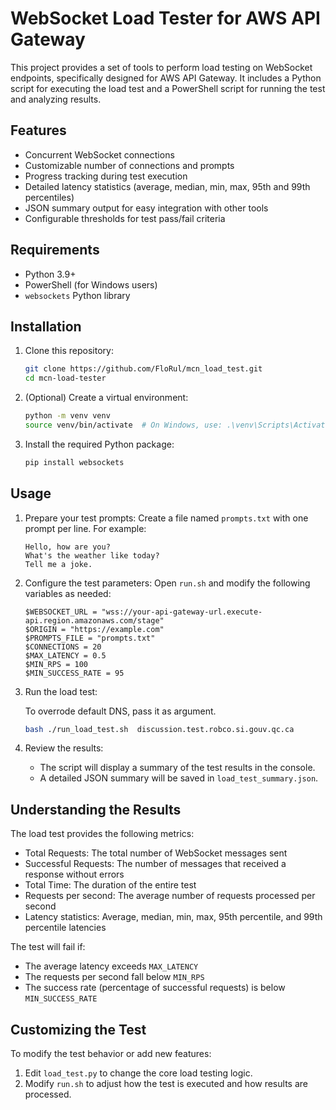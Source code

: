﻿# WebSocket Load Tester for AWS API Gateway

This project provides a set of tools to perform load testing on WebSocket endpoints, specifically designed for AWS API Gateway. It includes a Python script for executing the load test and a PowerShell script for running the test and analyzing results.

## Features

- Concurrent WebSocket connections
- Customizable number of connections and prompts
- Progress tracking during test execution
- Detailed latency statistics (average, median, min, max, 95th and 99th percentiles)
- JSON summary output for easy integration with other tools
- Configurable thresholds for test pass/fail criteria

## Requirements

- Python 3.9+
- PowerShell (for Windows users)
- `websockets` Python library

## Installation

1. Clone this repository:

   ```bash
   git clone https://github.com/FloRul/mcn_load_test.git
   cd mcn-load-tester
   ```

2. (Optional) Create a virtual environment:

   ```bash
   python -m venv venv
   source venv/bin/activate  # On Windows, use: .\venv\Scripts\Activate.ps1
   ```

3. Install the required Python package:

   ```bash
   pip install websockets
   ```

## Usage

1. Prepare your test prompts:
   Create a file named `prompts.txt` with one prompt per line. For example:

   ```text
   Hello, how are you?
   What's the weather like today?
   Tell me a joke.
   ```

2. Configure the test parameters:
   Open `run.sh` and modify the following variables as needed:

   ```text
   $WEBSOCKET_URL = "wss://your-api-gateway-url.execute-api.region.amazonaws.com/stage"
   $ORIGIN = "https://example.com"
   $PROMPTS_FILE = "prompts.txt"
   $CONNECTIONS = 20
   $MAX_LATENCY = 0.5
   $MIN_RPS = 100
   $MIN_SUCCESS_RATE = 95
   ```

3. Run the load test:

   To overrode default DNS, pass it as argument.

    ```bash
    bash ./run_load_test.sh  discussion.test.robco.si.gouv.qc.ca
    ```

4. Review the results:

   - The script will display a summary of the test results in the console.
   - A detailed JSON summary will be saved in `load_test_summary.json`.

## Understanding the Results

The load test provides the following metrics:

- Total Requests: The total number of WebSocket messages sent
- Successful Requests: The number of messages that received a response without errors
- Total Time: The duration of the entire test
- Requests per second: The average number of requests processed per second
- Latency statistics: Average, median, min, max, 95th percentile, and 99th percentile latencies

The test will fail if:

- The average latency exceeds `MAX_LATENCY`
- The requests per second fall below `MIN_RPS`
- The success rate (percentage of successful requests) is below `MIN_SUCCESS_RATE`

## Customizing the Test

To modify the test behavior or add new features:

1. Edit `load_test.py` to change the core load testing logic.
2. Modify `run.sh` to adjust how the test is executed and how results are processed.
